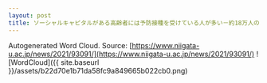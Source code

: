 ```yaml
---
layout: post
title: ソーシャルキャピタルがある高齢者には予防接種を受けている人が多い－約18万人の65歳以上の高齢者における疫学研究－
---
```

Autogenerated Word Cloud.
Source\: [https://www.niigata-u.ac.jp/news/2021/93091/](https://www.niigata-u.ac.jp/news/2021/93091/)
![WordCloud]({{ site.baseurl }}/assets/b22d70e1b71da58fc9a849665b022cb0.png)